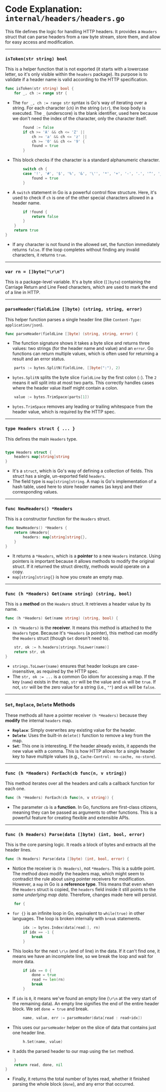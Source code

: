 # Code Explanation: `internal/headers/headers.go`

This file defines the logic for handling HTTP headers. It provides a `Headers` struct that can parse headers from a raw byte stream, store them, and allow for easy access and modification.

---

### `isToken(str string) bool`

This is a helper function that is not exported (it starts with a lowercase letter, so it's only visible within the `headers` package). Its purpose is to validate if a header name is valid according to the HTTP specification.

```go
func isToken(str string) bool {
	for _, ch := range str {
```
- The `for _, ch := range str` syntax is Go's way of iterating over a string. For each character (`ch`) in the string (`str`), the loop body is executed. The `_` (underscore) is the blank identifier, used here because we don't need the index of the character, only the character itself.

```go
		found := false
		if ch >= 'A' && ch <= 'Z' ||
			ch >= 'a' && ch <= 'z' ||
			ch >= '0' && ch <= '9' {
			found = true
		}
```
- This block checks if the character is a standard alphanumeric character.

```go
		switch ch {
		case '!', '#', '$', '%', '&', '\'', '*', '+', '-', '.', '^', '_', '`', '|', '~':
			found = true
		}
```
- A `switch` statement in Go is a powerful control flow structure. Here, it's used to check if `ch` is one of the other special characters allowed in a header name.

```go
		if !found {
			return false
		}
	}
	return true
}
```
- If any character is not found in the allowed set, the function immediately returns `false`. If the loop completes without finding any invalid characters, it returns `true`.

---

### `var rn = []byte("\r\n")`

This is a package-level variable. It's a byte slice (`[]byte`) containing the Carriage Return and Line Feed characters, which are used to mark the end of a line in HTTP.

---

### `parseHeader(fieldLine []byte) (string, string, error)`

This helper function parses a single header line (like `Content-Type: application/json`).

```go
func parseHeader(fieldLine []byte) (string, string, error) {
```
- The function signature shows it takes a byte slice and returns three values: two strings (for the header name and value) and an `error`. Go functions can return multiple values, which is often used for returning a result and an error status.

```go
	parts := bytes.SplitN(fieldLine, []byte(":"), 2)
```
- `bytes.SplitN` splits the byte slice `fieldLine` by the first colon (`:`). The `2` means it will split into at most two parts. This correctly handles cases where the header value itself might contain a colon.

```go
	value := bytes.TrimSpace(parts[1])
```
- `bytes.TrimSpace` removes any leading or trailing whitespace from the header value, which is required by the HTTP spec.

---

### `type Headers struct { ... }`

This defines the main `Headers` type.

```go

type Headers struct {
	headers map[string]string
}
```
- It's a `struct`, which is Go's way of defining a collection of fields. This struct has a single, un-exported field `headers`.
- The field type is `map[string]string`. A map is Go's implementation of a hash table, used here to store header names (as keys) and their corresponding values.

---

### `func NewHeaders() *Headers`

This is a constructor function for the `Headers` struct.

```go
func NewHeaders() *Headers {
	return &Headers{
		headers: map[string]string{},
	}
}
```
- It returns a `*Headers`, which is a **pointer** to a new `Headers` instance. Using pointers is important because it allows methods to modify the original struct. If it returned the struct directly, methods would operate on a copy.
- `map[string]string{}` is how you create an empty map.

---

### `func (h *Headers) Get(name string) (string, bool)`

This is a **method** on the `Headers` struct. It retrieves a header value by its name.

```go
func (h *Headers) Get(name string) (string, bool) {
```
- `(h *Headers)` is the **receiver**. It means this method is attached to the `Headers` type. Because it's `*Headers` (a pointer), this method can modify the `Headers` struct (though `Get` doesn't need to).

```go
	str, ok := h.headers[strings.ToLower(name)]
	return str, ok
}
```
- `strings.ToLower(name)` ensures that header lookups are case-insensitive, as required by the HTTP spec.
- The `str, ok := ...` is a common Go idiom for accessing a map. If the key (`name`) exists in the map, `str` will be the value and `ok` will be `true`. If not, `str` will be the zero value for a string (i.e., `""`) and `ok` will be `false`.

---

### `Set`, `Replace`, `Delete` Methods

These methods all have a pointer receiver `(h *Headers)` because they **modify** the internal `headers` map.

- **`Replace`**: Simply overwrites any existing value for the header.
- **`Delete`**: Uses the built-in `delete()` function to remove a key from the map.
- **`Set`**: This one is interesting. If the header already exists, it appends the new value with a comma. This is how HTTP allows for a single header key to have multiple values (e.g., `Cache-Control: no-cache, no-store`).

---

### `func (h *Headers) ForEach(cb func(n, v string))`

This method iterates over all the headers and calls a callback function for each one.

```go
func (h *Headers) ForEach(cb func(n, v string)) {
```
- The parameter `cb` is a **function**. In Go, functions are first-class citizens, meaning they can be passed as arguments to other functions. This is a powerful feature for creating flexible and extensible APIs.

---

### `func (h Headers) Parse(data []byte) (int, bool, error)`

This is the core parsing logic. It reads a block of bytes and extracts all the header lines.

```go
func (h Headers) Parse(data []byte) (int, bool, error) {
```
- Notice the receiver is `(h Headers)`, not `*Headers`. This is a subtle point. The method *does* modify the headers map, which might seem to contradict the rule about using pointer receivers for modification. However, a `map` in Go is a **reference type**. This means that even when the `Headers` struct is copied, the `headers` field inside it still points to the *same underlying map data*. Therefore, changes made here will persist.

```go
	for {
```
- `for {}` is an infinite loop in Go, equivalent to `while(true)` in other languages. The loop is broken internally with `break` statements.

```go
		idx := bytes.Index(data[read:], rn)
		if idx == -1 {
			break
		}
```
- This looks for the next `\r\n` (end of line) in the data. If it can't find one, it means we have an incomplete line, so we break the loop and wait for more data.

```go
		if idx == 0 {
			done = true
			read += len(rn)
			break
		}
```
- If `idx` is `0`, it means we've found an empty line (`\r\n` at the very start of the remaining data). An empty line signifies the end of the entire header block. We set `done = true` and break.

```go
		name, value, err := parseHeader(data[read : read+idx])
```
- This uses our `parseHeader` helper on the slice of data that contains just one header line.

```go
		h.Set(name, value)
```
- It adds the parsed header to our map using the `Set` method.

```go
	}
	return read, done, nil
}
```
- Finally, it returns the total number of bytes read, whether it finished parsing the whole block (`done`), and any error that occurred.

```

